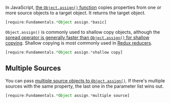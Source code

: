 In JavaScript, [the `Object.assign()` function](https://developer.mozilla.org/en-US/docs/Web/JavaScript/Reference/Global_Objects/Object/assign) copies properties from one or more source objects to a target object. It returns the target object.

```javascript
[require:Fundamentals.*Object assign.*basic]
```

`Object.assign()` is commonly used to shallow copy objects, although the [spread operator is generally faster than `Object.assign()` for shallow copying](https://thecodebarbarian.com/object-assign-vs-object-spread.html). Shallow copying is most commonly used in [Redux reducers](https://redux.js.org/recipes/using-object-spread-operator).

```javascript
[require:Fundamentals.*Object assign.*shallow copy]
```

Multiple Sources
----------------

You can pass [multiple source objects to `Object.assign()`](https://developer.mozilla.org/en-US/docs/Web/JavaScript/Reference/Global_Objects/Object/assign#Merging_objects_with_same_properties). If there's multiple sources with the same property, the last one in the parameter list wins out.

```javascript
[require:Fundamentals.*Object assign.*multiple source]
```